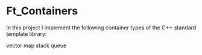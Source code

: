 # Ft_Containers

In this project I implement the following container types of the C++ standard template library:

vector
map
stack
queue
